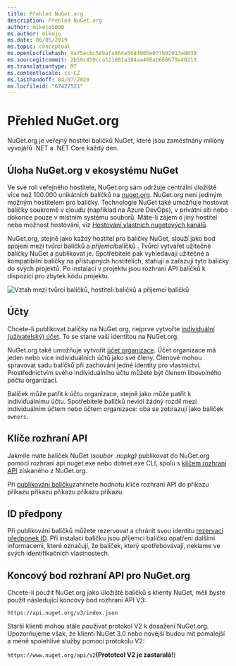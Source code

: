 ```yaml
---
title: Přehled NuGet.org
description: Přehled NuGet.org
author: mikejo5000
ms.author: mikejo
ms.date: 06/05/2019
ms.topic: conceptual
ms.openlocfilehash: 9a75ecbc589afa664e5684005e077b02913e8039
ms.sourcegitcommit: 2b50c450cca521681a384aa466ab666679a40213
ms.translationtype: MT
ms.contentlocale: cs-CZ
ms.lasthandoff: 04/07/2020
ms.locfileid: "67427521"
---
```

# <a name="overview-of-nugetorg"></a>Přehled NuGet.org

NuGet.org je veřejný hostitel balíčků NuGet, které jsou zaměstnány miliony vývojářů .NET a .NET Core každý den.

## <a name="role-of-nugetorg-in-the-nuget-ecosystem"></a>Úloha NuGet.org v ekosystému NuGet

Ve své roli veřejného hostitele, NuGet.org sám udržuje centrální úložiště více než 100.000 unikátních balíčků na [nuget.org](https://www.nuget.org). NuGet.org není jediným možným hostitelem pro balíčky. Technologie NuGet také umožňuje hostovat balíčky soukromě v cloudu (například na Azure DevOps), v privátní síti nebo dokonce pouze v místním systému souborů. Máte-li zájem o jiný hostitel nebo možnost hostování, viz [Hostování vlastních nugetových kanálů](../hosting-packages/overview.md).

NuGet.org, stejně jako každý hostitel pro balíčky NuGet, slouží jako bod spojení mezi *tvůrci* balíčků a *příjemci*balíčků . Tvůrci vytvářet užitečné balíčky NuGet a publikovat je. Spotřebitelé pak vyhledávají užitečné a kompatibilní balíčky na přístupných hostitelích, stahují a zařazují tyto balíčky do svých projektů. Po instalaci v projektu jsou rozhraní API balíčků k dispozici pro zbytek kódu projektu.

![Vztah mezi tvůrci balíčků, hostiteli balíčků a příjemci balíčků](media/nuget-roles.png)

## <a name="accounts"></a>Účty

Chcete-li publikovat balíčky na NuGet.org, nejprve vytvořte [individuální (uživatelský) účet](individual-accounts.md). To se stane vaší identitou na NuGet.org.

NuGet.org také umožňuje vytvořit [účet organizace](organizations-on-nuget-org.md). Účet organizace má jeden nebo více individuálních účtů jako své členy. Členové mohou spravovat sadu balíčků při zachování jedné identity pro vlastnictví. Prostřednictvím svého individuálního účtu můžete být členem libovolného počtu organizací.

Balíček může patřit k účtu organizace, stejně jako může patřit k individuálnímu účtu. Spotřebitelé balíčků nevidí žádný rozdíl mezi individuálním účtem nebo účtem organizace: oba se zobrazují jako balíček `owners`.

## <a name="api-keys"></a>Klíče rozhraní API

Jakmile máte balíček NuGet (*soubor .nupkg)* publikovat do NuGet.org pomocí rozhraní api nuget.exe nebo dotnet.exe CLI, spolu s [klíčem rozhraní API](scoped-api-keys.md) získaného z NuGet.org.

Při [publikování balíčku](../create-packages/creating-a-package.md)zahrnete hodnotu klíče rozhraní API do příkazu příkazu příkazu příkazu příkazu příkazu.

## <a name="id-prefixes"></a>ID předpony

Při publikování balíčků můžete rezervovat a chránit svou identitu [rezervací předponek ID](id-prefix-reservation.md). Při instalaci balíčku jsou příjemci balíčku opatřeni dalšími informacemi, které označují, že balíček, který spotřebovávají, neklame ve svých identifikačních vlastnostech.

## <a name="api-endpoint-for-nugetorg"></a>Koncový bod rozhraní API pro NuGet.org

Chcete-li použít NuGet.org jako úložiště balíčků s klienty NuGet, měli byste použít následující koncový bod rozhraní API V3: 

`https://api.nuget.org/v3/index.json`

Starší klienti mohou stále používat protokol V2 k dosažení NuGet.org. Upozorňujeme však, že klienti NuGet 3.0 nebo novější budou mít pomalejší a méně spolehlivé služby pomocí protokolu V2:

`https://www.nuget.org/api/v2`**(Prototcol V2 je zastaralá!**)
